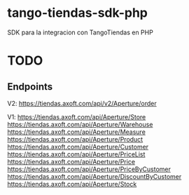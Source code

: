 # tango-tiendas-sdk-php
SDK para la integracion con TangoTiendas en PHP


# TODO

## Endpoints

V2:
https://tiendas.axoft.com/api/v2/Aperture/order

V1:
https://tiendas.axoft.com/api/Aperture/Store
https://tiendas.axoft.com/api/Aperture/Warehouse
https://tiendas.axoft.com/api/Aperture/Measure
https://tiendas.axoft.com/api/Aperture/Product
https://tiendas.axoft.com/api/Aperture/Customer
https://tiendas.axoft.com/api/Aperture/PriceList
https://tiendas.axoft.com/api/Aperture/Price
https://tiendas.axoft.com/api/Aperture/PriceByCustomer
https://tiendas.axoft.com/api/Aperture/DiscountByCustomer
https://tiendas.axoft.com/api/Aperture/Stock


